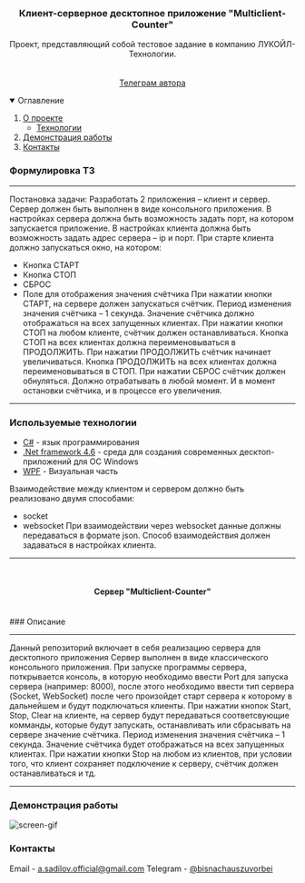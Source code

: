 <br />
<p align="center">


  <h3 align="center">Клиент-серверное десктопное приложение "Multiclient-Counter"</h3>

  <p align="center">
    Проект, представляющий собой тестовое задание в компанию ЛУКОЙЛ-Технологии.
    <br />
    <br />
    <br />
    <a href="https://t.me/bisnachauszuvorbei">Телеграм автора</a>
  </p>
</p>

<details open="open">
  <summary>Оглавление</summary>
  <ol>
    <li>
      <a href="#Формулировка ТЗ">О проекте</a>
      <ul>
        <li><a href="#Технологии">Технологии</a></li>
      </ul>
    </li>
    <li><a href="#Демонстрация работы">Демонстрация работы</a></li>
    <li><a href="#Контакты">Контакты</a></li>
  </ol>
</details>

### Формулировка ТЗ

___
Постановка задачи:
Разработать 2 приложения – клиент и сервер.
Сервер должен быть выполнен в виде консольного приложения.
В настройках сервера должна быть возможность задать порт, на котором запускается приложение.
В настройках клиента должна быть возможность задать адрес сервера – ip и порт.
При старте клиента должно запускаться окно, на котором:
* Кнопка СТАРТ
* Кнопка СТОП
* СБРОС
* Поле для отображения значения счётчика
При нажатии кнопки СТАРТ, на сервере должен запускаться счётчик. Период изменения значения счётчика – 1 секунда.
Значение счётчика должно отображаться на всех запущенных клиентах.
При нажатии кнопки СТОП на любом клиенте, счётчик должен останавливаться. Кнопка СТОП на всех клиентах должна переименовываться в ПРОДОЛЖИТЬ.
При нажатии ПРОДОЛЖИТЬ счётчик начинает увеличиваться. Кнопка ПРОДОЛЖИТЬ на всех клиентах должна переименовываться в СТОП.
При нажатии СБРОС счётчик должен обнуляться. Должно отрабатывать в любой момент. И в момент остановки счётчика, и в процессе его увеличения.
___

### Используемые технологии

* [C#]() - язык программирования 
* [.Net framework 4.6]() - среда для создания современных десктоп-приложений для ОС Windows
* [WPF]() - Визуальная часть

Взаимодействие между клиентом и сервером должно быть реализовано двумя способами:
* socket
* websocket
При взаимодействии через websocket данные должны передаваться в формате json.
Способ взаимодействия должен задаваться в настройках клиента.
___

<br />
<h4 align="center">Сервер "Multiclient-Counter"</h4>
<br />
### Описание

___
Данный репозиторий включает в себя реализацию сервера для десктопного приложения
Сервер выполнен в виде классического консольного приложения.
При запуске программы сервера, поткрывается консоль, в которую необходимо ввести Port для запуска сервера (например: 8000), после этого необходимо ввести тип сервера (Socket, WebSocket) после чего произойдет старт сервера к которому в дальнейшем и будут подключаться клиенты.
При нажатии кнопок Start, Stop, Clear на клиенте, на сервер будут передаваться соответсвующие комманды, которые будут запускать, останавливать или сбрасывать на сервере значение счётчика. Период изменения значения счётчика – 1 секунда.
Значение счётчика будет отображаться на всех запущенных клиентах.
При нажатии кнопки Stop на любом из клиентов, при условии того, что клиент сохраняет подключение к серверу, счётчик должен останавливаться и тд.
___

### Демонстрация работы


![screen-gif](./demo.gif)


### Контакты

Email - [a.sadilov.official@gmail.com](mailto:a.sadilov.official@gmail.com)
Telegram - [@bisnachauszuvorbei](https://t.me/bisnachauszuvorbei)
